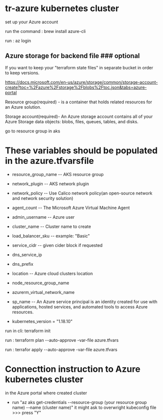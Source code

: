 
# tr-azure kubernetes cluster
set up your Azure account

run the command : brew install azure-cli

run : az login

## Azure storage for backend file ### optional ###
If you want to keep your "terraform state files" in separate bucket in order to keep versions.

https://docs.microsoft.com/en-us/azure/storage/common/storage-account-create?toc=%2Fazure%2Fstorage%2Fblobs%2Ftoc.json&tabs=azure-portal

Resource group(required) -  is a container that holds related resources for an Azure solution.

Storage account(required)- An Azure storage account contains all of your Azure Storage data objects: blobs, files, queues, tables, and disks.

go to resource group in aks


# These variables should be populated in the azure.tfvarsfile
 - resource_group_name -- AKS resource group
 - network_plugin -- AKS network plugin
 - network_policy -- Use Calico network policy(an open-source network and network security solution) 
 - agent_count -- The Microsoft Azure Virtual Machine Agent
 - admin_username -- Azure user
 - cluster_name   -- Cluster name to create
 - load_balancer_sku -- example: "Basic"
 - service_cidr    -- given cider block if requested
 - dns_service_ip
 - dns_prefix
 - location -- Azure cloud clusters location
 - node_resource_group_name
 - azurerm_virtual_network_name
 - sp_name -- An Azure service principal is an identity created for use with applications, hosted services, and automated tools to access Azure resources.


- kubernetes_version = "1.18.10"


run in cli:  terraform init  

run : terraform plan --auto-approve -var-file azure.tfvars

run : terrafor apply --auto-approve -var-file azure.tfvars

# Connecttion instruction to Azure kubernetes cluster 
in the Azure portal where created cluster 
- run "az aks get-credentials --resource-group (your resource group name) --name (cluster name)"
it might ask to overwright kubeconfig file >>> press "Y"




